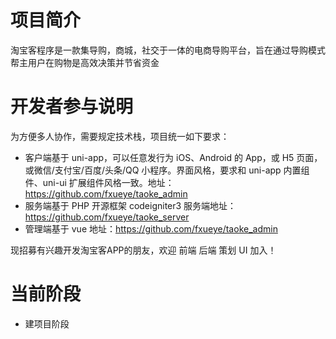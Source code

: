 # 项目简介

淘宝客程序是一款集导购，商城，社交于一体的电商导购平台，旨在通过导购模式帮主用户在购物是高效决策并节省资金

# 开发者参与说明

为方便多人协作，需要规定技术栈，项目统一如下要求：

-   客户端基于 uni-app，可以任意发行为 iOS、Android 的 App，或 H5 页面，或微信/支付宝/百度/头条/QQ 小程序。界面风格，要求和 uni-app 内置组件、uni-ui 扩展组件风格一致。地址：https://github.com/fxueye/taoke_admin
-   服务端基于 PHP 开源框架 codeigniter3 服务端地址：https://github.com/fxueye/taoke_server
-   管理端基于 vue 地址：https://github.com/fxueye/taoke_admin

现招募有兴趣开发淘宝客APP的朋友，欢迎 前端 后端 策划 UI 加入！
# 当前阶段
- 建项目阶段
